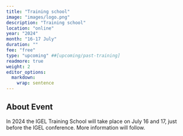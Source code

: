 ```yaml
---
title: "Training school"
image: "images/logo.png"
description: "Training school"
location: "online"
year: "2024"
month: "16-17 July"
duration: ""
fee: "free"
type: "upcoming" ##[upcoming/past-training]
readmore: true
weight: 2
editor_options: 
  markdown: 
    wrap: sentence
---
```


## About Event

In 2024 the IGEL Training School will take place on July 16 and 17, just before the IGEL conference. More information will follow.
